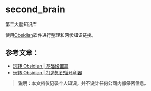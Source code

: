# second_brain
第二大脑知识库

使用[Obsidian](https://obsidian.md)软件进行整理和网状知识链接。

## 参考文章：
- [玩转 Obsidian | 基础设置篇](https://sspai.com/post/63481)
- [玩转 Obsidian | 打造知识循环利器](https://sspai.com/post/62414)

> **说明：本文档仅记录个人知识，并不设计任何公司内部保密信息。**

